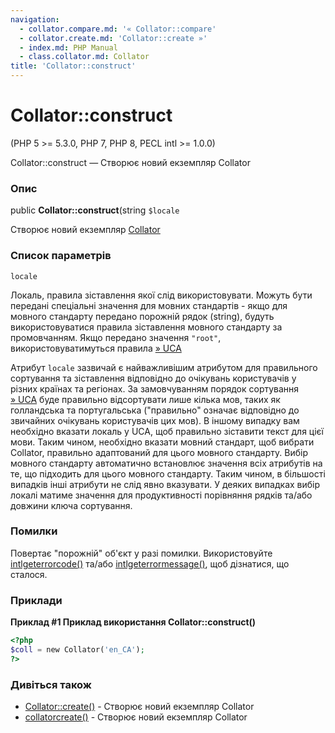 ```yaml
---
navigation:
  - collator.compare.md: '« Collator::compare'
  - collator.create.md: 'Collator::create »'
  - index.md: PHP Manual
  - class.collator.md: Collator
title: 'Collator::construct'
---
```

# Collator::construct

(PHP 5 >= 5.3.0, PHP 7, PHP 8, PECL intl >= 1.0.0)

Collator::construct — Створює новий екземпляр Collator

### Опис

public **Collator::construct**(string `$locale`

Створює новий екземпляр [Collator](class.collator.md)

### Список параметрів

`locale`

Локаль, правила зіставлення якої слід використовувати. Можуть бути передані спеціальні значення для мовних стандартів - якщо для мовного стандарту передано порожній рядок (string), будуть використовуватися правила зіставлення мовного стандарту за промовчанням. Якщо передано значення `"root"`, використовуватимуться правила [» UCA](http://www.unicode.org/reports/tr10/)

Атрибут `locale` зазвичай є найважливішим атрибутом для правильного сортування та зіставлення відповідно до очікувань користувачів у різних країнах та регіонах. За замовчуванням порядок сортування [» UCA](http://www.unicode.org/reports/tr10/) буде правильно відсортувати лише кілька мов, таких як голландська та португальська ("правильно" означає відповідно до звичайних очікувань користувачів цих мов). В іншому випадку вам необхідно вказати локаль у UCA, щоб правильно зіставити текст для цієї мови. Таким чином, необхідно вказати мовний стандарт, щоб вибрати Collator, правильно адаптований для цього мовного стандарту. Вибір мовного стандарту автоматично встановлює значення всіх атрибутів на те, що підходить для цього мовного стандарту. Таким чином, в більшості випадків інші атрибути не слід явно вказувати. У деяких випадках вибір локалі матиме значення для продуктивності порівняння рядків та/або довжини ключа сортування.

### Помилки

Повертає "порожній" об'єкт у разі помилки. Використовуйте [intlgeterrorcode()](function.intl-get-error-code.html) та/або [intlgeterrormessage()](function.intl-get-error-message.md), щоб дізнатися, що сталося.

### Приклади

**Приклад #1 Приклад використання **Collator::construct()****

```php
<?php
$coll = new Collator('en_CA');
?>
```

### Дивіться також

-   [Collator::create()](collator.create.md) - Створює новий екземпляр Collator
-   [collatorcreate()](collator.create.md) - Створює новий екземпляр Collator
